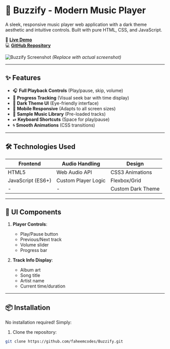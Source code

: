 # 🎵 Buzzify - Modern Music Player

A sleek, responsive music player web application with a dark theme aesthetic and intuitive controls. Built with pure HTML, CSS, and JavaScript.

🔗 **[Live Demo](https://faheemcodes.github.io/Buzzify/)**  
💻 **[GitHub Repository](https://github.com/faheemcodes/Buzzify)**

![Buzzify Screenshot](screenshot.png) *(Replace with actual screenshot)*

---

## ✨ Features

- 🎧 **Full Playback Controls** (Play/pause, skip, volume)
- 🔄 **Progress Tracking** (Visual seek bar with time display)
- 🎨 **Dark Theme UI** (Eye-friendly interface)
- 📱 **Mobile Responsive** (Adapts to all screen sizes)
- 🎵 **Sample Music Library** (Pre-loaded tracks)
- ⏯ **Keyboard Shortcuts** (Space for play/pause)
- 🌀 **Smooth Animations** (CSS transitions)

---

## 🛠 Technologies Used

| Frontend           | Audio Handling     | Design           |
|--------------------|--------------------|------------------|
| HTML5              | Web Audio API      | CSS3 Animations  |
| JavaScript (ES6+)  | Custom Player Logic| Flexbox/Grid     |
| -                  | -                  | Custom Dark Theme|

---

## 🎥 UI Components

1. **Player Controls**:
   - Play/Pause button
   - Previous/Next track
   - Volume slider
   - Progress bar

2. **Track Info Display**:
   - Album art
   - Song title
   - Artist name
   - Current time/duration

---

## 📦 Installation

No installation required! Simply:

1. Clone the repository:
```bash
git clone https://github.com/faheemcodes/Buzzify.git